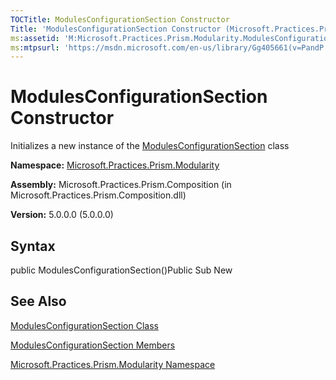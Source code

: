 ```yaml
---
TOCTitle: ModulesConfigurationSection Constructor
Title: 'ModulesConfigurationSection Constructor (Microsoft.Practices.Prism.Modularity)'
ms:assetid: 'M:Microsoft.Practices.Prism.Modularity.ModulesConfigurationSection.\#ctor'
ms:mtpsurl: 'https://msdn.microsoft.com/en-us/library/Gg405661(v=PandP.50)'
---
```



# ModulesConfigurationSection Constructor

Initializes a new instance of the [ModulesConfigurationSection](https://msdn.microsoft.com/library/microsoft.practices.prism.modularity.modulesconfigurationsection) class

**Namespace:** [Microsoft.Practices.Prism.Modularity](https://msdn.microsoft.com/library/microsoft.practices.prism.modularity)
**Assembly:** Microsoft.Practices.Prism.Composition (in Microsoft.Practices.Prism.Composition.dll)

**Version:** 5.0.0.0 (5.0.0.0)

## Syntax

public ModulesConfigurationSection()Public Sub New

## See Also

[ModulesConfigurationSection Class](https://msdn.microsoft.com/library/microsoft.practices.prism.modularity.modulesconfigurationsection)

[ModulesConfigurationSection Members](https://msdn.microsoft.com/allmembers.t:microsoft.practices.prism.modularity.modulesconfigurationsection)

[Microsoft.Practices.Prism.Modularity Namespace](https://msdn.microsoft.com/library/microsoft.practices.prism.modularity)
